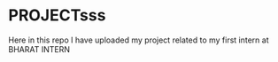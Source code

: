 # PROJECTsss
Here in this repo I have uploaded my project related to my first intern at BHARAT INTERN
